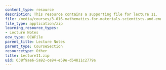 ```yaml
---
content_type: resource
description: This resource contains a supporting file for lecture 11.
file: /media/courses/3-016-mathematics-for-materials-scientists-and-engineers-fall-2005/638f9ae65a92ce94e59ed54811c2779a_Lecture11.zip
file_type: application/zip
learning_resource_types:
- Lecture Notes
ocw_type: OCWFile
parent_title: Lecture Notes
parent_type: CourseSection
resourcetype: Other
title: Lecture11.zip
uid: 638f9ae6-5a92-ce94-e59e-d54811c2779a
---
```

